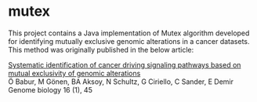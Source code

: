 # mutex

This project contains a Java implementation of Mutex algorithm developed for identifying mutually exclusive genomic alterations in a cancer datasets. This method was originally published in the below article:

[Systematic identification of cancer driving signaling pathways based on mutual exclusivity of genomic alterations](http://genomebiology.biomedcentral.com/articles/10.1186/s13059-015-0612-6 "Go to article")<br/>
Ö Babur, M Gönen, BA Aksoy, N Schultz, G Ciriello, C Sander, E Demir
Genome biology 16 (1), 45


